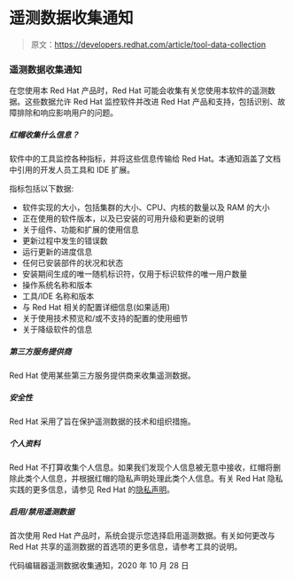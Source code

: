 # 遥测数据收集通知

> 原文：<https://developers.redhat.com/article/tool-data-collection>

### 遥测数据收集通知

在您使用本 Red Hat 产品时，Red Hat 可能会收集有关您使用本软件的遥测数据。这些数据允许 Red Hat 监控软件并改进 Red Hat 产品和支持，包括识别、故障排除和响应影响用户的问题。

##### 红帽收集什么信息？

软件中的工具监控各种指标，并将这些信息传输给 Red Hat。本通知涵盖了文档中引用的开发人员工具和 IDE 扩展。

指标包括以下数据:

*   软件实现的大小，包括集群的大小、CPU、内核的数量以及 RAM 的大小
*   正在使用的软件版本，以及已安装的可用升级和更新的说明
*   关于组件、功能和扩展的使用信息
*   更新过程中发生的错误数
*   运行更新的进度信息
*   任何已安装部件的状况和状态
*   安装期间生成的唯一随机标识符，仅用于标识软件的唯一用户数量
*   操作系统名称和版本
*   工具/IDE 名称和版本
*   与 Red Hat 相关的配置详细信息(如果适用)
*   关于使用技术预览和/或不支持的配置的使用细节
*   关于降级软件的信息

##### 第三方服务提供商

Red Hat 使用某些第三方服务提供商来收集遥测数据。

##### 安全性

Red Hat 采用了旨在保护遥测数据的技术和组织措施。

##### 个人资料

Red Hat 不打算收集个人信息。如果我们发现个人信息被无意中接收，红帽将删除此类个人信息，并根据红帽的隐私声明处理此类个人信息。有关 Red Hat 隐私实践的更多信息，请参见 Red Hat 的[隐私声明](https://www.redhat.com/en/about/privacy-policy)。

##### 启用/禁用遥测数据

首次使用 Red Hat 产品时，系统会提示您选择启用遥测数据。有关如何更改与 Red Hat 共享的遥测数据的首选项的更多信息，请参考工具的说明。

代码编辑器遥测数据收集通知，2020 年 10 月 28 日